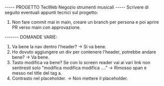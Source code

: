 ----- PROGETTO TecWeb Negozio strumenti musicali -----
Scrivere di seguito eventuali appunti tecnici sul progetto:
1) Non fare commit mai in main, creare un branch per persona e poi aprire PR verso main con approvazione.





------- DOMANDE VARIE:
1) Va bene la nav dentro l'header?
    -> Si va bene.
2) Ho dovuto aggiungere un div per contenere l'header, potrebbe andare bene?
    -> Va bene.
3) Tasto modifica va bene? Se con lo screen reader vai ai vari link non sentiresti solo "modifica modifica modifica ...."
    -> Rimosso span e messo nel title del tag a.
4) Contrasto nel placeholder.
    -> Non mettere il placeholder.